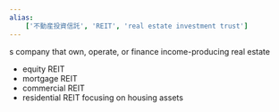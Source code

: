 ```yaml
---
alias:
    ['不動産投資信託', 'REIT', 'real estate investment trust']
---
```

s company that own, operate, or finance income-producing real estate
- equity REIT
- mortgage REIT
- commercial REIT
- residential REIT
    focusing on housing assets